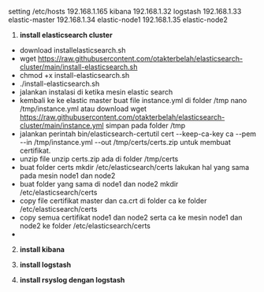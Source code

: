 setting /etc/hosts
192.168.1.165 kibana
192.168.1.32 logstash
192.168.1.33 elastic-master
192.168.1.34 elastic-node1 
192.168.1.35 elastic-node2

1. <b>install elasticsearch cluster</b>
-  download installelasticsearch.sh
-  wget https://raw.githubusercontent.com/otakterbelah/elasticsearch-cluster/main/install-elasticsearch.sh 
-  chmod +x install-elasticsearch.sh
-  ./install-elasticsearch.sh
-  jalankan instalasi di ketika mesin elastic search
-  kembali ke ke elastic master buat file instance.yml di folder /tmp nano /tmp/instance.yml atau download wget https://raw.githubusercontent.com/otakterbelah/elasticsearch-cluster/main/instance.yml simpan pada folder /tmp
-  jalankan perintah bin/elasticsearch-certutil cert --keep-ca-key ca --pem --in /tmp/instance.yml --out /tmp/certs/certs.zip untuk membuat certifikat.
-  unzip file unzip certs.zip ada di folder /tmp/certs
-  buat folder certs mkdir /etc/elasticsearch/certs lakukan hal yang sama pada mesin node1 dan node2
-  buat folder yang sama di node1 dan node2 mkdir /etc/elasticsearch/certs
- copy file certifikat master dan ca.crt di folder ca ke folder /etc/elasticsearch/certs
- copy semua certifikat node1 dan node2 serta ca ke mesin node1 dan node2 ke folder /etc/elasticsearch/certs 
- 
2. <b> install kibana </b>

3. <b>install logstash </b>

4. <b> install rsyslog dengan logstash </b>
